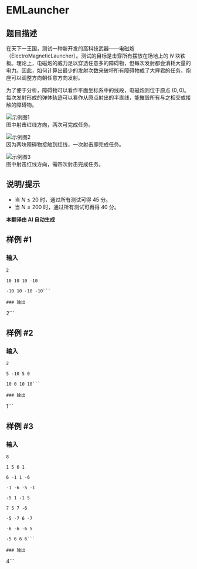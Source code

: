 # EMLauncher

## 题目描述

在天下一王国，测试一种新开发的高科技武器——电磁炮（ElectroMagneticLauncher）。测试的目标是击穿所有摆放在场地上的 $N$ 块铁板。理论上，电磁炮的威力足以穿透任意多的障碍物，但每次发射都会消耗大量的电力。因此，如何计算出最少的发射次数来破坏所有障碍物成了大辉君的任务。炮座可以调整方向朝任意方向发射。

为了便于分析，障碍物可以看作平面坐标系中的线段，电磁炮则位于原点 $(0, 0)$。每次发射形成的弹体轨迹可以看作从原点射出的半直线，能摧毁所有与之相交或接触的障碍物。

![示例图1](https://cdn.luogu.com.cn/upload/vjudge_pic/AT_tenka1_2014_qualA_d/6a5ff3641aef0d30c564cd709021ee34455ab3c1.png)    
图中射击红线方向，两次可完成任务。  

![示例图2](https://cdn.luogu.com.cn/upload/vjudge_pic/AT_tenka1_2014_qualA_d/0ccec9447ed19fe00a3e6c343d2930518e7cbe3e.png)  
因为两块障碍物接触到红线，一次射击即完成任务。

![示例图3](https://cdn.luogu.com.cn/upload/vjudge_pic/AT_tenka1_2014_qualA_d/385613489f79ded586b561a6d78091e64651687e.png)  
图中射击红线方向，需四次射击完成任务。

## 说明/提示

- 当 $N \leq 20$ 时，通过所有测试可得 $45$ 分。
- 当 $N \leq 200$ 时，通过所有测试可再得 $40$ 分。

 **本翻译由 AI 自动生成**

## 样例 #1

### 输入

```
2
10 10 10 -10
-10 10 -10 -10```

### 输出

```
2```

## 样例 #2

### 输入

```
2
5 -10 5 0
10 0 10 10```

### 输出

```
1```

## 样例 #3

### 输入

```
8
1 5 6 1
6 -1 1 -6
-1 -6 -5 -1
-5 1 -1 5
7 5 7 -6
-5 -7 6 -7
-6 -6 -6 5
-5 6 6 6```

### 输出

```
4```


